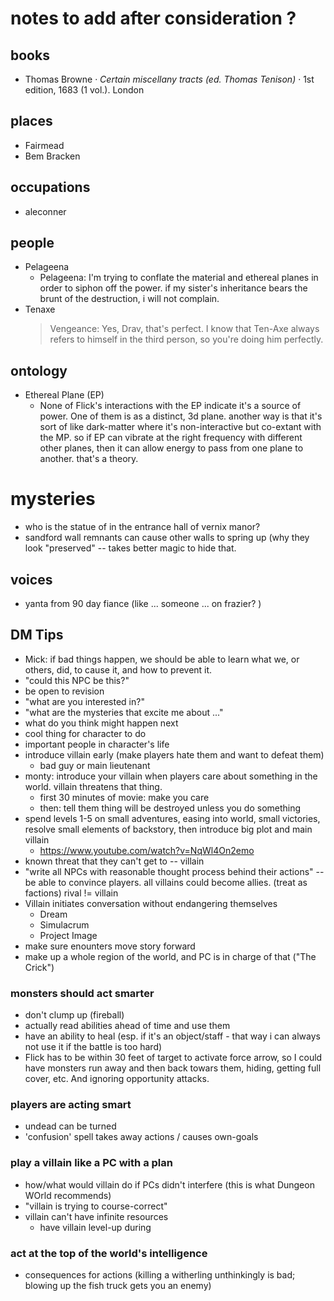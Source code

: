 # notes to add after consideration ?

## books

- Thomas Browne · _Certain miscellany tracts (ed. Thomas Tenison)_ · 1st edition, 1683 (1 vol.). London

## places

- Fairmead
- Bem Bracken

## occupations

- aleconner

## people

- Pelageena 
  - Pelageena: I'm trying to conflate the material and ethereal planes in order to siphon off the power. if my sister's inheritance bears the brunt of the destruction, i will not complain.
- Tenaxe
  > Vengeance: Yes, Drav, that's perfect. I know that Ten-Axe always refers to himself in the third person, so you're doing him perfectly.

## ontology

- Ethereal Plane (EP)
  - None of Flick's interactions with the EP indicate it's a source of power. One of them is as a distinct, 3d plane. another way is that it's sort of like dark-matter where it's non-interactive but co-extant with the MP. so if EP can vibrate at the right frequency with different other planes, then it can allow energy to pass from one plane to another. that's a theory. 

# mysteries

- who is the statue of in the entrance hall of vernix manor?
- sandford wall remnants can cause other walls to spring up (why they look "preserved" -- takes better magic to hide that.

## voices

- yanta from 90 day fiance (like ... someone ... on frazier? )

## DM Tips

- Mick: if bad things happen, we should be able to learn what we, or others, did, to cause it, and how to prevent it. 
- "could this NPC be this?" 
- be open to revision
- "what are you interested in?"
- "what are the mysteries that excite me about ..."
- what do you think might happen next
- cool thing for character to do
- important people in character's life
- introduce villain early (make players hate them and want to defeat them) 
  - bad guy or main lieutenant
- monty: introduce your villain when players care about something in the world. villain threatens that thing.
  - first 30 minutes of movie: make you care
  - then: tell them thing will be destroyed unless you do something
- spend levels 1-5 on small adventures, easing into world, small victories, resolve small elements of backstory, then introduce big plot and main villain
  - https://www.youtube.com/watch?v=NqWl4On2emo
- known threat that they can't get to -- villain
- "write all NPCs with reasonable thought process behind their actions" -- be able to convince players. all villains could become allies. (treat as factions)
rival != villain
- Villain initiates conversation without endangering themselves
  - Dream
  - Simulacrum
  - Project Image
- make sure enounters move story forward
- make up a whole region of the world, and PC is in charge of that ("The Crick")

### monsters should act smarter

- don't clump up (fireball)
- actually read abilities ahead of time and use them
- have an ability to heal (esp. if it's an object/staff - that way i can always not use it if the battle is too hard)
- Flick has to be within 30 feet of target to activate force arrow, so I could have monsters run away and then back towars them, hiding, getting full cover, etc. And ignoring opportunity attacks.

### players are acting smart

- undead can be turned
- 'confusion' spell takes away actions / causes own-goals

### play a villain like a PC with a plan

- how/what would villain do if PCs didn't interfere (this is what Dungeon WOrld recommends)
- "villain is trying to course-correct"
- villain can't have infinite resources
  - have villain level-up during

### act at the top of the world's intelligence

- consequences for actions (killing a witherling unthinkingly is bad; blowing up the fish truck gets you an enemy)
